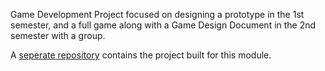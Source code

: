 Game Development Project focused on designing a prototype in the 1st semester, and a full game along with a Game Design Document in the 2nd semester with a group.

A [seperate repository](https://github.com/Dyanek/UnitySpellingTest) contains the project built for this module.